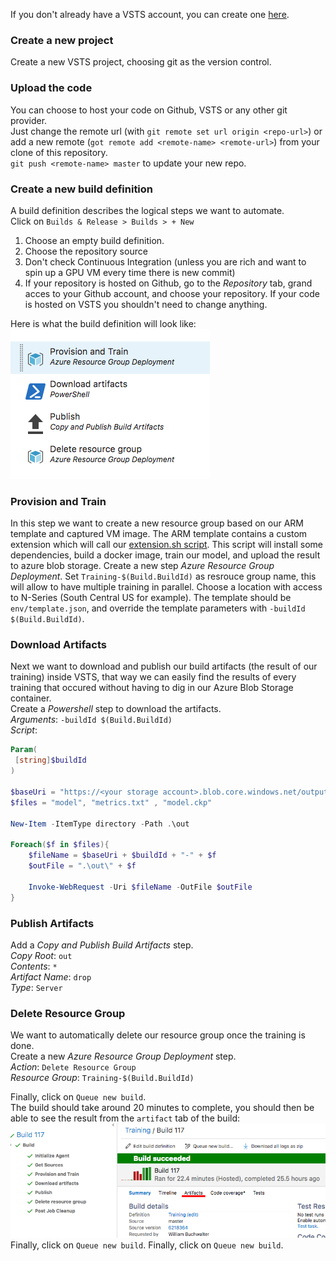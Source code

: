 If you don't already have a VSTS account, you can create one [here](www.visualstudio.com).

### Create a new project
Create a new VSTS project, choosing git as the version control.

### Upload the code
You can choose to host your code on Github, VSTS or any other git provider.  
Just change the remote url (with `git remote set url origin <repo-url>`) or add a new remote (`got remote add <remote-name> <remote-url>`) from your clone of this repository.   
`git push <remote-name> master` to update your new repo.

### Create a new build definition 
A build definition describes the logical steps we want to automate.  
Click on `Builds & Release > Builds > + New`  

1. Choose an empty build definition.
1. Choose the repository source
1. Don't check Continuous Integration (unless you are rich and want to spin up a GPU VM every time there is new commit)
1. If your repository is hosted on Github, go to the *Repository* tab, grand acces to your Github account, and choose your repository. If your code is hosted on VSTS you shouldn't need to change anything.

Here is what the build definition will look like:  
![](/doc/images/04.png)

### Provision and Train    

In this step we want to create a new resource group based on our ARM template and captured VM image. The ARM template contains a custom extension which will call our [extension.sh script](https://github.com/wbuchwalter/on-demand-training-cntk/blob/master/env/extension.sh). This script will install some dependencies, build a docker image, train our model, and upload the result to azure blob storage.
Create a new step *Azure Resource Group Deployment*. Set `Training-$(Build.BuildId)` as resrouce group name, this will allow to have multiple training in parallel. Choose a location with access to N-Series (South Central US for example). The template should be `env/template.json`, and override the template parameters with `-buildId $(Build.BuildId)`.


### Download Artifacts   

Next we want to download and publish our build artifacts (the result of our training) inside VSTS, that way we can easily find the results of every training that occured without having to dig in our Azure Blob Storage container.  
Create a *Powershell* step to download the artifacts.  
*Arguments*: `-buildId $(Build.BuildId)`  
*Script*: 
```Powershell
Param(
 [string]$buildId
)

$baseUri = "https://<your storage account>.blob.core.windows.net/output/"
$files = "model", "metrics.txt" , "model.ckp" 

New-Item -ItemType directory -Path .\out

Foreach($f in $files){
    $fileName = $baseUri + $buildId + "-" + $f
    $outFile = ".\out\" + $f 
   
    Invoke-WebRequest -Uri $fileName -OutFile $outFile
}
```

### Publish Artifacts  
Add a *Copy and Publish Build Artifacts* step.  
*Copy Root*: `out`  
*Contents*: `*`  
*Artifact Name*: `drop`  
*Type*: `Server`  

### Delete Resource Group  
We want to automatically delete our resource group once the training is done.  
Create a new *Azure Resource Group Deployment* step.  
*Action*: `Delete Resource Group`  
*Resource Group*: `Training-$(Build.BuildId)`


Finally, click on `Queue new build`.  
The build should take around 20 minutes to complete, you should then be able to see the result from the `artifact` tab of the build:
![](/doc/images/05.png)
Finally, click on `Queue new build`.
Finally, click on `Queue new build`.
